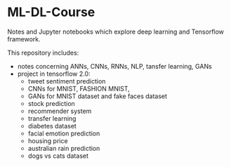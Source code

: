 # ML-DL-Course
Notes and Jupyter notebooks which explore deep learning and Tensorflow framework.

This repository includes:
- notes concerning ANNs, CNNs, RNNs, NLP, tansfer learning, GANs
- project in tensorflow 2.0:
  - tweet sentiment prediction 
  - CNNs for MNIST, FASHION MNIST, 
  - GANs for MNIST dataset and fake faces dataset
  - stock prediction 
  - recommender system
  - transfer learning
  - diabetes dataset
  - facial emotion prediction
  - housing price
  - australian rain prediction
  - dogs vs cats dataset
